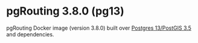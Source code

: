 # pgRouting 3.8.0 (pg13)

pgRouting Docker image (version 3.8.0) built over [Postgres 13/PostGIS 3.5](https://hub.docker.com/r/postgis/postgis) and dependencies.
